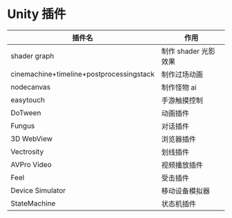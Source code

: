# Unity 插件

| 插件名                                   | 作用                 |
| ---------------------------------------- | -------------------- |
| shader graph                             | 制作 shader 光影效果 |
| cinemachine+timeline+postprocessingstack | 制作过场动画         |
| nodecanvas                               | 制作怪物 ai          |
| easytouch                                | 手游触摸控制         |
| DoTween                                  | 动画插件             |
| Fungus                                   | 对话插件             |
| 3D WebView                               | 浏览器插件           |
| Vectrosity                               | 划线插件             |
| AVPro Video                              | 视频播放插件         |
| Feel                                     | 受击插件             |
| Device Simulator                         | 移动设备模拟器       |
| StateMachine                             | 状态机插件           |
